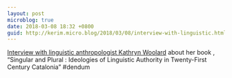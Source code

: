 ```yaml
---
layout: post
microblog: true
date: 2018-03-08 18:32 +0800
guid: http://kerim.micro.blog/2018/03/08/interview-with-linguistic.html
---
```

[Interview with linguistic anthropologist Kathryn Woolard](http://newbooksnetwork.com/kathryn-woolard-singular-and-plural-ideologies-of-linguistic-authority-in-twenty-first-century-catalonia-oxford-up-2016/) about her book , “Singular and Plural : Ideologies of Linguistic Authority in Twenty-First Century Catalonia” #dendum 
